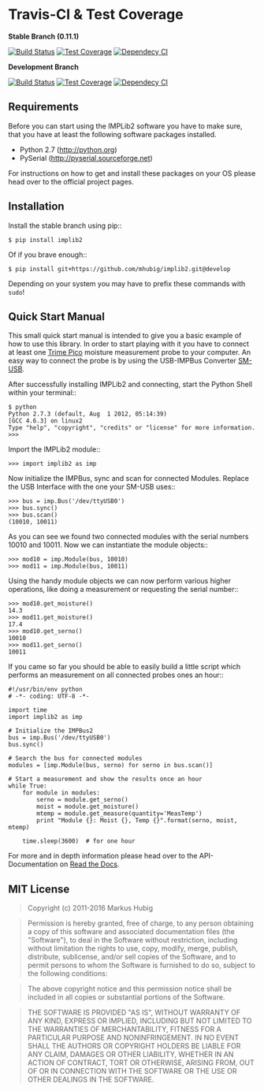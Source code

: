 # Travis-CI & Test Coverage

**Stable Branch (0.11.1)**

[![Build Status](https://travis-ci.org/mhubig/implib2.svg?branch=master)](https://travis-ci.org/mhubig/implib2)
[![Test Coverage](https://codecov.io/gh/mhubig/implib2/coverage.svg?branch=master)](https://codecov.io/gh/mhubig/implib2/branch/master)
[![Dependecy CI](https://dependencyci.com/github/mhubig/implib2/badge)](https://dependencyci.com/github/mhubig/implib2)

**Development Branch**

[![Build Status](https://travis-ci.org/mhubig/implib2.svg?branch=develop)](https://travis-ci.org/mhubig/implib2)
[![Test Coverage](https://codecov.io/gh/mhubig/implib2/coverage.svg?branch=develop)](https://codecov.io/gh/mhubig/implib2/branch/develop)
[![Dependecy CI](https://dependencyci.com/github/mhubig/implib2/badge)](https://dependencyci.com/github/mhubig/implib2)


## Requirements

Before you can start using the IMPLib2 software you have to make sure, that
you have at least the following software packages installed.

- Python 2.7 (http://python.org)
- PySerial (http://pyserial.sourceforge.net)

For instructions on how to get and install these packages on your OS please
head over to the official project pages.


## Installation

Install the stable branch using pip::

    $ pip install implib2

Of if you brave enough::

    $ pip install git+https://github.com/mhubig/implib2.git@develop

Depending on your system you may have to prefix these commands with ``sudo``!


## Quick Start Manual

This small quick start manual is intended to give you a basic example of how
to use this library. In order to start playing with it you have to connect at
least one [Trime Pico](http://imko.de/en/products/soilmoisture) moisture
measurement probe to your computer. An easy way to connect the probe is by using
the USB-IMPBus Converter [SM-USB](http://imko.de/en/products).

After successfully installing IMPLib2 and connecting, start the Python Shell
within your terminal::

    $ python
    Python 2.7.3 (default, Aug  1 2012, 05:14:39)
    [GCC 4.6.3] on linux2
    Type "help", "copyright", "credits" or "license" for more information.
    >>>

Import the IMPLib2 module::

    >>> import implib2 as imp

Now initialize the IMPBus, sync and scan for connected Modules. Replace the
USB Interface with the one your SM-USB uses::

    >>> bus = imp.Bus('/dev/ttyUSB0')
    >>> bus.sync()
    >>> bus.scan()
    (10010, 10011)

As you can see we found two connected modules with the serial numbers 10010
and 10011. Now we can instantiate the module objects::

    >>> mod10 = imp.Module(bus, 10010)
    >>> mod11 = imp.Module(bus, 10011)

Using the handy module objects we can now perform various higher operations,
like doing a measurement or requesting the serial number::

    >>> mod10.get_moisture()
    14.3
    >>> mod11.get_moisture()
    17.4
    >>> mod10.get_serno()
    10010
    >>> mod11.get_serno()
    10011

If you came so far you should be able to easily build a little script which
performs an measurement on all connected probes ones an hour::

    #!/usr/bin/env python
    # -*- coding: UTF-8 -*-

    import time
    import implib2 as imp

    # Initialize the IMPBus2
    bus = imp.Bus('/dev/ttyUSB0')
    bus.sync()

    # Search the bus for connected modules
    modules = [imp.Module(bus, serno) for serno in bus.scan()]

    # Start a measurement and show the results once an hour
    while True:
        for module in modules:
            serno = module.get_serno()
            moist = module.get_moisture()
            mtemp = module.get_measure(quantity='MeasTemp')
            print "Module {}: Moist {}, Temp {}".format(serno, moist, mtemp)

        time.sleep(3600)  # for one hour

For more and in depth information please head over to the API-Documentation on
[Read the Docs](https://implib2.readthedocs.org).


## MIT License

> Copyright (c) 2011-2016 Markus Hubig

> Permission is hereby granted, free of charge, to any person obtaining a copy
> of this software and associated documentation files (the "Software"), to deal
> in the Software without restriction, including without limitation the rights
> to use, copy, modify, merge, publish, distribute, sublicense, and/or sell
> copies of the Software, and to permit persons to whom the Software is
> furnished to do so, subject to the following conditions:

> The above copyright notice and this permission notice shall be included in all
> copies or substantial portions of the Software.

> THE SOFTWARE IS PROVIDED "AS IS", WITHOUT WARRANTY OF ANY KIND, EXPRESS OR
> IMPLIED, INCLUDING BUT NOT LIMITED TO THE WARRANTIES OF MERCHANTABILITY,
> FITNESS FOR A PARTICULAR PURPOSE AND NONINFRINGEMENT. IN NO EVENT SHALL THE
> AUTHORS OR COPYRIGHT HOLDERS BE LIABLE FOR ANY CLAIM, DAMAGES OR OTHER
> LIABILITY, WHETHER IN AN ACTION OF CONTRACT, TORT OR OTHERWISE, ARISING FROM,
> OUT OF OR IN CONNECTION WITH THE SOFTWARE OR THE USE OR OTHER DEALINGS IN THE
> SOFTWARE.
